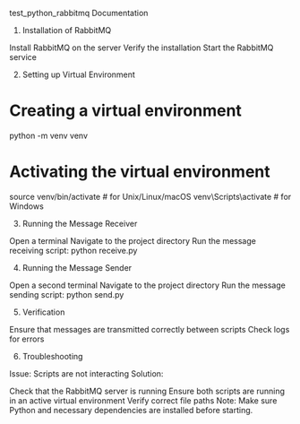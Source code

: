 test_python_rabbitmq Documentation

1. Installation of RabbitMQ

Install RabbitMQ on the server
Verify the installation
Start the RabbitMQ service

2. Setting up Virtual Environment

# Creating a virtual environment

python -m venv venv

# Activating the virtual environment

source venv/bin/activate # for Unix/Linux/macOS
venv\Scripts\activate # for Windows

3. Running the Message Receiver

Open a terminal
Navigate to the project directory
Run the message receiving script:
python receive.py

4. Running the Message Sender

Open a second terminal
Navigate to the project directory
Run the message sending script:
python send.py

5. Verification

Ensure that messages are transmitted correctly between scripts
Check logs for errors

6. Troubleshooting

Issue: Scripts are not interacting
Solution:

Check that the RabbitMQ server is running
Ensure both scripts are running in an active virtual environment
Verify correct file paths
Note: Make sure Python and necessary dependencies are installed before starting.